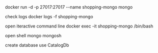 docker run -d -p 27017:27017 --name shopping-mongo mongo

check logs
docker logs -f shopping-mongo

open iteractive command line
docker exec -it shopping-mongo /bin/bash

open shell mongo
mongosh

create database
use CatalogDb

